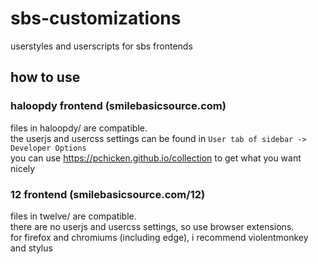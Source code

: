# sbs-customizations

userstyles and userscripts for sbs frontends

## how to use

### haloopdy frontend (smilebasicsource.com)

files in haloopdy/ are compatible.  
the userjs and usercss settings can be found in `User tab of sidebar -> Developer Options`  
you can use https://pchicken.github.io/collection to get what you want nicely

### 12 frontend (smilebasicsource.com/12)

files in twelve/ are compatible.  
there are no userjs and usercss settings, so use browser extensions.  
for firefox and chromiums (including edge), i recommend violentmonkey and stylus
